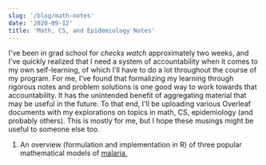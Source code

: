 ```yaml
---
slug: '/blog/math-notes'
date: '2020-09-12'
title: 'Math, CS, and Epidemiology Notes'
---
```


I've been in grad school for *checks watch* approximately two weeks, and I've quickly realized that I need a system of accountability when it comes to my own self-learning, of which I'll have to do a lot throughout the course of my program. For me, I've found that formalizing my learning through rigorous notes and problem solutions is one good way to work towards that accountability. It has the unintended benefit of aggregating material that may be useful in the future. To that end, I'll be uploading various Overleaf documents with my explorations on topics in math, CS, epidemiology (and probably others). This is mostly for me, but I hope these musings might be useful to someone else too. 

1. An overview (formulation and implementation in R) of three popular mathematical models of <a target="_blank" href="https://www.overleaf.com/project/5f5db670c363b400010d9523"> malaria. </a>